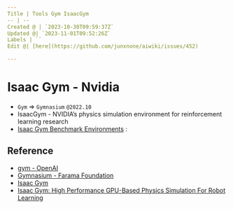 ```yaml
---
Title | Tools Gym IsaacGym
-- | --
Created @ | `2023-10-30T09:59:37Z`
Updated @| `2023-11-01T09:52:26Z`
Labels | ``
Edit @| [here](https://github.com/junxnone/aiwiki/issues/452)

---
```

# Isaac Gym - Nvidia
- `Gym` => `Gymnasium` `@2022.10`
- IsaacGym - NVIDIA’s physics simulation environment for reinforcement learning research
- [Isaac Gym Benchmark Environments](https://github.com/NVIDIA-Omniverse/IsaacGymEnvs?tab=readme-ov-file#isaac-gym-benchmark-environments) : 


## Reference
- [gym - OpenAI](https://github.com/openai/gym)
- [Gymnasium - Farama Foundation](https://github.com/Farama-Foundation/Gymnasium)
- [Isaac Gym](https://developer.nvidia.com/isaac-gym)
- [Isaac Gym: High Performance GPU-Based Physics Simulation For Robot Learning](https://sites.google.com/view/isaacgym-nvidia)

